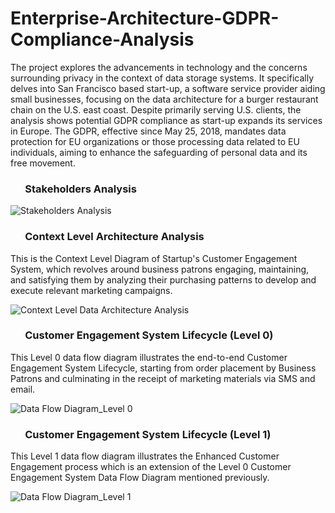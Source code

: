 # Enterprise-Architecture-GDPR-Compliance-Analysis

The project explores the advancements in technology and the concerns surrounding privacy in the context of data storage systems. It specifically delves into San Francisco based start-up, a software service provider aiding small businesses, focusing on the data architecture for a burger restaurant chain on the U.S. east coast. Despite primarily serving U.S. clients, the analysis shows potential GDPR compliance as start-up expands its services in Europe. The GDPR, effective since May 25, 2018, mandates data protection for EU organizations or those processing data related to EU individuals, aiming to enhance the safeguarding of personal data and its free movement.

###  &nbsp;&nbsp;&nbsp;&nbsp;&nbsp; Stakeholders Analysis
 ![Stakeholders Analysis](https://github.com/VibhaK93/Enterprise-Architecture-GDPR-Compliance-Analysis/assets/146596962/c0427edd-a60e-4e33-a5ea-b389885474cb)


 ###  &nbsp;&nbsp;&nbsp;&nbsp;&nbsp; Context Level Architecture Analysis

This is the Context Level Diagram of Startup's Customer Engagement System, which revolves around business patrons engaging, maintaining, and satisfying them by analyzing their purchasing patterns to develop and execute relevant marketing campaigns.

![Context Level Data Architecture Analysis](https://github.com/VibhaK93/Enterprise-Architecture-GDPR-Compliance-Analysis/assets/146596962/655c3245-ae1a-4e2e-898d-16a009fbf155)


 ###  &nbsp;&nbsp;&nbsp;&nbsp;&nbsp; Customer Engagement System Lifecycle (Level 0)

This Level 0 data flow diagram illustrates the end-to-end Customer Engagement System Lifecycle, starting from order placement by Business Patrons and culminating in the receipt of marketing materials via SMS and email.

![Data Flow Diagram_Level 0](https://github.com/VibhaK93/Enterprise-Architecture-GDPR-Compliance-Analysis/assets/146596962/86abcb95-8e92-4d8a-8c4e-a6eb3c54c449)

 ###  &nbsp;&nbsp;&nbsp;&nbsp;&nbsp; Customer Engagement System Lifecycle (Level 1)

This Level 1 data flow diagram illustrates the Enhanced Customer Engagement process which is an extension of the Level 0 Customer Engagement System Data Flow Diagram mentioned previously.

![Data Flow Diagram_Level 1](https://github.com/VibhaK93/Enterprise-Architecture-GDPR-Compliance-Analysis/assets/146596962/7d4afeaf-5995-43fd-a513-cd7d8d23a9b1)
